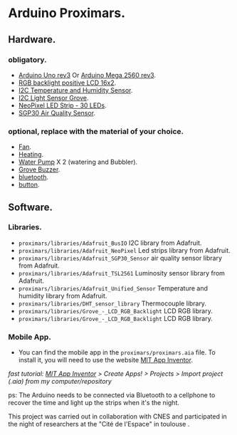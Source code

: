 # Arduino Proximars.

## Hardware.


### obligatory.

  * [Arduino Uno rev3](https://store.arduino.cc/en-fr/products/arduino-uno-rev3/) Or [Arduino Mega 2560 rev3](https://store.arduino.cc/en-fr/products/arduino-mega-2560-rev3/).
  * [RGB backlight positive LCD 16x2](https://www.adafruit.com/product/398).
  * [I2C Temperature and Humidity Sensor](https://www.adafruit.com/product/5183).
  * [I2C Light Sensor Grove](https://wiki.seeedstudio.com/Grove-Digital_Light_Sensor/).
  * [NeoPixel LED Strip - 30 LEDs](https://www.adafruit.com/product/4801).
  * [SGP30 Air Quality Sensor](https://www.adafruit.com/product/3709).
  
### optional, replace with the material of your choice.

  * [Fan](https://www.adafruit.com/product/3368).
  * [Heating](https://www.adafruit.com/product/1481).
  * [Water Pump](https://www.adafruit.com/product/4546) X 2 (watering and Bubbler).
  * [Grove Buzzer](https://www.lextronic.fr/module-grove-buzzer-107020109-58139.html).
  * [bluetooth](https://www.lextronic.fr/module-grove-ble-dual-model-113020009-39435.html).
  * [button](https://www.lextronic.fr/module-bouton-grove-101020003-28884.html).


## Software.

### Libraries.

* `proximars/libraries/Adafruit_BusIO` I2C library from Adafruit.
* `proximars/libraries/Adafruit_NeoPixel` Led strips library from Adafruit.
* `proximars/libraries/Adafruit_SGP30_Sensor` air quality sensor library from Adafruit.
* `proximars/libraries/Adafruit_TSL2561` Luminosity sensor library from Adafruit.
* `proximars/libraries/Adafruit_Unified_Sensor` Temperature and humidity library from Adafruit.
* `proximars/libraries/DHT_sensor_library` Thermocouple library.
* `proximars/libraries/Grove_-_LCD_RGB_Backlight` LCD RGB library.
* `proximars/libraries/Grove_-_LCD_RGB_Backlight` LCD RGB library.

### Mobile App.

* You can find the mobile app in the `proximars/proximars.aia` file. To install it, you will need to use the website [MIT App Inventor](https://appinventor.mit.edu/).

*fast tutorial: [MIT App Inventor](https://appinventor.mit.edu/) > Create Apps! > Projects > Import project (.aia) from my computer/repository*

ps: The Arduino needs to be connected via Bluetooth to a cellphone to recover the time and light up the strips when it's the night.


This project was carried out in collaboration with CNES and participated in the night of researchers at the "Cité de l'Espace" in toulouse . 